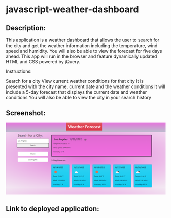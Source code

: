 # javascript-weather-dashboard

## Description: 
This application is a weather dashboard that allows the user to search for the city and get the weather information including the temperature, wind speed and humidity. You will also be able to view the forecast for five days ahead. This app will run in the browser and feature dynamically updated HTML and CSS powered by jQuery.

Instructions:

Search for a city
View current weather conditions for that city
It is presented with the city name, current date and the weather conditions
It will include a 5-day forecast that displays the current date and weather conditions 
You will also be able to view the city in your search history

## Screenshot: 

![portfolio screenshot](/assets/screenshot1.png) 

## Link to deployed application: 

 